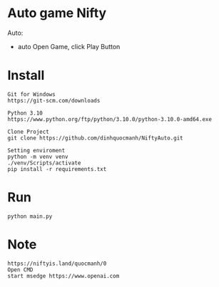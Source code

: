 # Auto game Nifty
Auto:
- auto Open Game, click Play Button


# Install 
    Git for Windows
    https://git-scm.com/downloads

    Python 3.10
    https://www.python.org/ftp/python/3.10.0/python-3.10.0-amd64.exe

    Clone Project
    git clone https://github.com/dinhquocmanh/NiftyAuto.git

    Setting enviroment
    python -m venv venv
    ./venv/Scripts/activate
    pip install -r requirements.txt

# Run
    python main.py


# Note
    https://niftyis.land/quocmanh/0
    Open CMD
    start msedge https://www.openai.com
